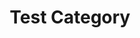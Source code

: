 ---
content_type: Category
title: Test Category
short_description: Description of my category
icon: \data\assets\images\orange\orange.jpg
---